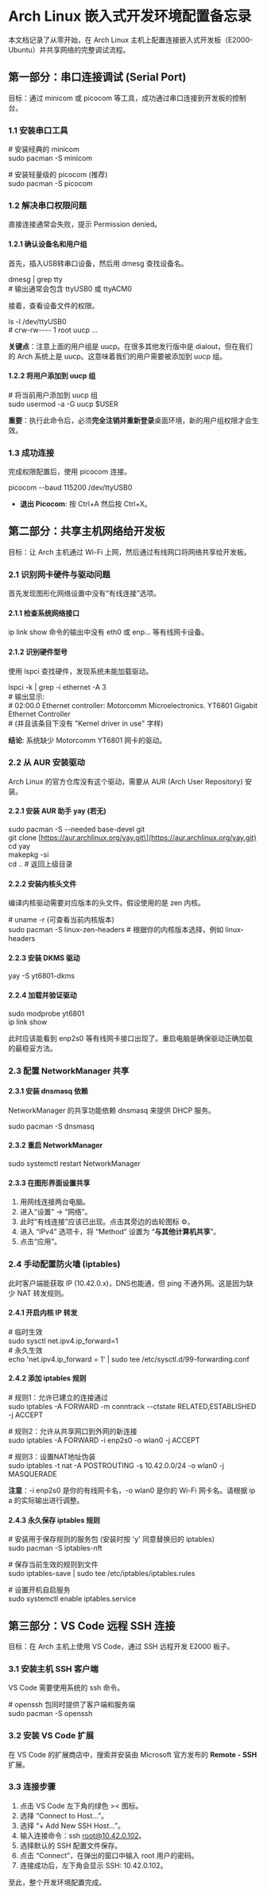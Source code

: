 # **Arch Linux 嵌入式开发环境配置备忘录**

本文档记录了从零开始，在 Arch Linux 主机上配置连接嵌入式开发板（E2000-Ubuntu）并共享网络的完整调试流程。

## **第一部分：串口连接调试 (Serial Port)**

目标：通过 minicom 或 picocom 等工具，成功通过串口连接到开发板的控制台。

### **1.1 安装串口工具**

\# 安装经典的 minicom  
sudo pacman \-S minicom

\# 安装轻量级的 picocom (推荐)  
sudo pacman \-S picocom

### **1.2 解决串口权限问题**

直接连接通常会失败，提示 Permission denied。

#### **1.2.1 确认设备名和用户组**

首先，插入USB转串口设备，然后用 dmesg 查找设备名。

dmesg | grep tty  
\# 输出通常会包含 ttyUSB0 或 ttyACM0

接着，查看设备文件的权限。

ls \-l /dev/ttyUSB0  
\# crw-rw---- 1 root uucp ...

**关键点**：注意上面的用户组是 uucp。在很多其他发行版中是 dialout，但在我们的 Arch 系统上是 uucp。这意味着我们的用户需要被添加到 uucp 组。

#### **1.2.2 将用户添加到 uucp 组**

\# 将当前用户添加到 uucp 组  
sudo usermod \-a \-G uucp $USER

**重要**：执行此命令后，必须**完全注销并重新登录**桌面环境，新的用户组权限才会生效。

### **1.3 成功连接**

完成权限配置后，使用 picocom 连接。

picocom \--baud 115200 /dev/ttyUSB0

* **退出 Picocom**: 按 Ctrl+A 然后按 Ctrl+X。

## **第二部分：共享主机网络给开发板**

目标：让 Arch 主机通过 Wi-Fi 上网，然后通过有线网口将网络共享给开发板。

### **2.1 识别网卡硬件与驱动问题**

首先发现图形化网络设置中没有“有线连接”选项。

#### **2.1.1 检查系统网络接口**

ip link show 命令的输出中没有 eth0 或 enp... 等有线网卡设备。

#### **2.1.2 识别硬件型号**

使用 lspci 查找硬件，发现系统未能加载驱动。

lspci \-k | grep \-i ethernet \-A 3  
\# 输出显示:  
\# 02:00.0 Ethernet controller: Motorcomm Microelectronics. YT6801 Gigabit Ethernet Controller  
\# (并且该条目下没有 "Kernel driver in use" 字样)

**结论**: 系统缺少 Motorcomm YT6801 网卡的驱动。

### **2.2 从 AUR 安装驱动**

Arch Linux 的官方仓库没有这个驱动，需要从 AUR (Arch User Repository) 安装。

#### **2.2.1 安装 AUR 助手 yay (若无)**

sudo pacman \-S \--needed base-devel git  
git clone \[https://aur.archlinux.org/yay.git\](https://aur.archlinux.org/yay.git)  
cd yay  
makepkg \-si  
cd .. \# 返回上级目录

#### **2.2.2 安装内核头文件**

编译内核驱动需要对应版本的头文件。假设使用的是 zen 内核。

\# uname \-r  (可查看当前内核版本)  
sudo pacman \-S linux-zen-headers \# 根据你的内核版本选择，例如 linux-headers

#### **2.2.3 安装 DKMS 驱动**

yay \-S yt6801-dkms

#### **2.2.4 加载并验证驱动**

sudo modprobe yt6801  
ip link show

此时应该能看到 enp2s0 等有线网卡接口出现了。重启电脑是确保驱动正确加载的最稳妥方法。

### **2.3 配置 NetworkManager 共享**

#### **2.3.1 安装 dnsmasq 依赖**

NetworkManager 的共享功能依赖 dnsmasq 来提供 DHCP 服务。

sudo pacman \-S dnsmasq

#### **2.3.2 重启 NetworkManager**

sudo systemctl restart NetworkManager

#### **2.3.3 在图形界面设置共享**

1. 用网线连接两台电脑。  
2. 进入“设置” \-\> “网络”。  
3. 此时“有线连接”应该已出现。点击其旁边的齿轮图标 ⚙。  
4. 进入 “IPv4” 选项卡，将 “Method” 设置为 “**与其他计算机共享**”。  
5. 点击“应用”。

### **2.4 手动配置防火墙 (iptables)**

此时客户端能获取 IP (10.42.0.x)，DNS也能通，但 ping 不通外网。这是因为缺少 NAT 转发规则。

#### **2.4.1 开启内核 IP 转发**

\# 临时生效  
sudo sysctl net.ipv4.ip\_forward=1  
\# 永久生效  
echo 'net.ipv4.ip\_forward \= 1' | sudo tee /etc/sysctl.d/99-forwarding.conf

#### **2.4.2 添加 iptables 规则**

\# 规则1：允许已建立的连接通过  
sudo iptables \-A FORWARD \-m conntrack \--ctstate RELATED,ESTABLISHED \-j ACCEPT

\# 规则2：允许从共享网口到外网的新连接  
sudo iptables \-A FORWARD \-i enp2s0 \-o wlan0 \-j ACCEPT

\# 规则3：设置NAT地址伪装  
sudo iptables \-t nat \-A POSTROUTING \-s 10.42.0.0/24 \-o wlan0 \-j MASQUERADE

**注意**：-i enp2s0 是你的有线网卡名，-o wlan0 是你的 Wi-Fi 网卡名。请根据 ip a 的实际输出进行调整。

#### **2.4.3 永久保存 iptables 规则**

\# 安装用于保存规则的服务包 (安装时按 'y' 同意替换旧的 iptables)  
sudo pacman \-S iptables-nft

\# 保存当前生效的规则到文件  
sudo iptables-save | sudo tee /etc/iptables/iptables.rules

\# 设置开机自启服务  
sudo systemctl enable iptables.service

## **第三部分：VS Code 远程 SSH 连接**

目标：在 Arch 主机上使用 VS Code，通过 SSH 远程开发 E2000 板子。

### **3.1 安装主机 SSH 客户端**

VS Code 需要使用系统的 ssh 命令。

\# openssh 包同时提供了客户端和服务端  
sudo pacman \-S openssh

### **3.2 安装 VS Code 扩展**

在 VS Code 的扩展商店中，搜索并安装由 Microsoft 官方发布的 **Remote \- SSH** 扩展。

### **3.3 连接步骤**

1. 点击 VS Code 左下角的绿色 \>\< 图标。  
2. 选择 “Connect to Host...”。  
3. 选择 “+ Add New SSH Host...”。  
4. 输入连接命令：ssh root@10.42.0.102。  
5. 选择默认的 SSH 配置文件保存。  
6. 点击 “Connect”，在弹出的窗口中输入 root 用户的密码。  
7. 连接成功后，左下角会显示 SSH: 10.42.0.102。

至此，整个开发环境配置完成。